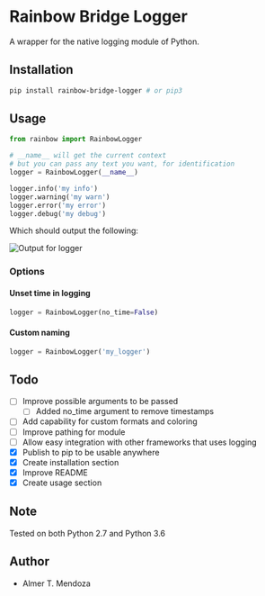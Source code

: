 # Rainbow Bridge Logger

A wrapper for the native logging module of Python.

## Installation

```sh
pip install rainbow-bridge-logger # or pip3
```

## Usage

```python
from rainbow import RainbowLogger

# __name__ will get the current context
# but you can pass any text you want, for identification
logger = RainbowLogger(__name__)

logger.info('my info')
logger.warning('my warn')
logger.error('my error')
logger.debug('my debug')
```

Which should output the following:

![Output for logger](/res/rainbow-logger-output.png)


### Options

#### Unset time in logging

```python
logger = RainbowLogger(no_time=False)
```

#### Custom naming

```python
logger = RainbowLogger('my_logger')
```

## Todo

- [ ] Improve possible arguments to be passed
  - [ ] Added no_time argument to remove timestamps
- [ ] Add capability for custom formats and coloring
- [ ] Improve pathing for module
- [ ] Allow easy integration with other frameworks that uses logging
- [x] Publish to pip to be usable anywhere
- [x] Create installation section
- [x] Improve README
- [x] Create usage section

## Note

Tested on both Python 2.7 and Python 3.6

## Author

- Almer T. Mendoza
